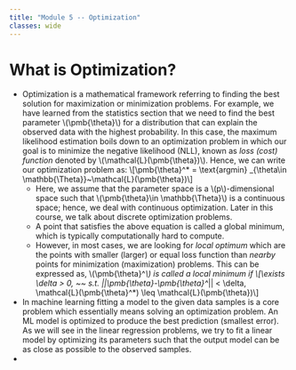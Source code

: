 ```yaml
---
title: "Module 5 -- Optimization"
classes: wide
---
```

# What is Optimization?
* Optimization is a mathematical framework referring to finding the best solution for maximization or minimization problems. For example, we have learned from the statistics section that we need to find the best parameter \\(\pmb{\theta}\\) for a distribution that can explain the observed data with the highest probability. In this case, the maximum likelihood estimation boils down to an optimization problem in which our goal is to minimize the negative likelihood (NLL), known as _loss (cost) function_ denoted by \\(\mathcal{L}(\pmb{\theta})\\). Hence, we can write our optimization problem as:
  \\[\pmb{\theta}^* = \text{argmin} _{\theta\in \mathbb{\Theta}}~\mathcal{L}(\pmb{\theta})\\]
  - Here, we assume that the parameter space is a \\(p\\)-dimensional space such that \\(\pmb{\theta}\in \mathbb{\Theta}\\) is a continuous space; hence, we deal with continuous optimization. Later in this course, we talk about discrete optimization problems.
  - A point that satisfies the above equation is called a global minimum, which is typically computationally hard to compute.
  - However, in most cases, we are looking for _local optimum_ which are the points with smaller (larger) or equal loss function than _nearby_ points for minimization (maximization) problems. This can be expressed as, \\(\pmb{\theta}^*\\) is called a local minimum if 
    \\[\exists \delta > 0, ~~ s.t. \|\|\pmb{\theta}-\pmb{\theta}^*\|\| < \delta, \mathcal{L}(\pmb{\theta}^*) \leq \mathcal{L}(\pmb{\theta})\\]
* In machine learning fitting a model to the given data samples is a core problem which essentially means solving an optimization problem. An ML model is optimized to produce the best prediction (smallest error). As we will see in the linear regression problems, we try to fit a linear model by optimizing its parameters such that the output model can be as close as possible to the observed samples.
* 
